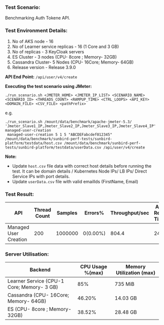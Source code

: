 ### Test Scenario:

Benchmarking Auth Tokene API.

### Test Environment Details:
1. No of AKS node - 16
2. No of Learner service replicas - 16 (1 Core and 3 GB)
3. No of replicas - 3 KeyCloak servers
4. ES Cluster - 3 nodes (CPU- 8core ; Memory- 32GB)
5. Cassandra Cluster- 5 Nodes (CPU- 16Core; Memory- 64GB)
6. Release version - Release 3.9.0


**API End Point:** `/api/user/v4/create`


**Executing the test scenario using JMeter:**

```./run_scenario.sh <JMETER_HOME> <JMETER_IP_LIST> <SCENARIO_NAME> <SCENARIO_ID> <THREADS_COUNT> <RAMPUP_TIME> <CTRL_LOOPS> <API_KEY> <DOMAIN_FILE> <CSV_FILE> <pathPrefix>```

e.g.

```
./run_scenario.sh /mount/data/benchmark/apache-jmeter-5.3/ 'Jmeter_Slave1_IP,Jmeter_Slave2_IP,Jmeter_Slave3_IP,Jmeter_Slave4_IP' managed-user-creation
 managed-user-creation 5 1 5 "ABCDEFabcdef012345" /mount/data/benchmark/sunbird-perf-tests/sunbird-platform/testdata/host.csv /mount/data/benchmark/sunbird-perf-tests/sunbird-platform/testdata/userData.csv /api/user/v4/create
 ```

**Note:**

- Update `host.csv` file data with correct host details before running the test. It can be domain details / Kubernetes Node IPs/ LB IPs/ Direct Service IPs with port details.
- Update `userData.csv` file with valid emailIds (FirstName, Email)


### Test Result:

| API           | Thread Count  | Samples  | Errors% | Throughput/sec|Avg Resp Time|   95th pct  |  99th pct   |
| ------------- | ------------- | -------- | --------| ---------------|------------|-------------|-------------|
| Managed User Creation | 200           | 1000000   | 0(0.00%)| 804.4           |    241    | 397  |  528   |

### Server Utilisation:
| Backend          | CPU Usage %(max) | Memory Utilization (max) |
| ------------- | ------------- |------------- |
| Learner Service (CPU-1 Core; Memory- 3 GB)  |85% |735 MiB|
| Cassandra (CPU- 16Core; Memory- 64GB)| 46.20% |14.03 GB |
| ES (CPU- 8core ; Memory- 32GB)| 38.52%  | 28.48 GB|
